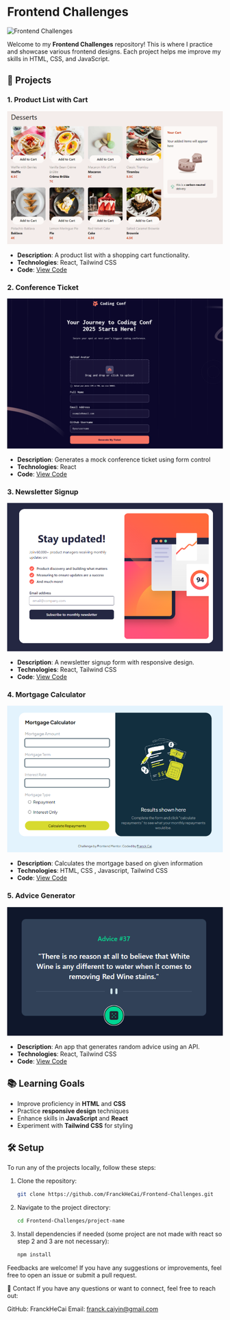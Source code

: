 # Frontend Challenges

![Frontend Challenges](https://via.placeholder.com/800x200.png?text=Frontend+Challenges)

Welcome to my **Frontend Challenges** repository! This is where I practice and showcase various frontend designs. Each project helps me improve my skills in HTML, CSS, and JavaScript.

## 🚀 Projects

### 1. Product List with Cart
![Shopping Cart](/thumbnails/product-list-thumbnail.png)
- **Description**: A product list with a shopping cart functionality.
- **Technologies**: React, Tailwind CSS
- **Code**: [View Code](./product-list)

### 2. Conference Ticket
![Conference Ticket generator](/thumbnails/conference-ticket-thumbnail.png)
- **Description**: Generates a mock conference ticket using form control
- **Technologies**: React
- **Code**: [View Code](./conference-ticket)

### 3. Newsletter Signup
![Newsletter Signup](/thumbnails/newsletter-thumbnail.png)
- **Description**: A newsletter signup form with responsive design.
- **Technologies**: React, Tailwind CSS
- **Code**: [View Code](./newsletter-react)

### 4. Mortgage Calculator
![Advice Generator](/thumbnails/mortgage-calculator-thumbnail.png)
- **Description**: Calculates the mortgage based on given information
- **Technologies**: HTML, CSS , Javascript, Tailwind CSS
- **Code**: [View Code](./advice-generator)

### 5. Advice Generator
![Advice Generator](/thumbnails/advice-generator-thumbnail.png)
- **Description**: An app that generates random advice using an API.
- **Technologies**: React, Tailwind CSS
- **Code**: [View Code](./advice-generator)

## 📚 Learning Goals
- Improve proficiency in **HTML** and **CSS**
- Practice **responsive design** techniques
- Enhance skills in **JavaScript** and **React**
- Experiment with **Tailwind CSS** for styling

## 🛠️ Setup
To run any of the projects locally, follow these steps:

1. Clone the repository:
   ```bash
   git clone https://github.com/FranckHeCai/Frontend-Challenges.git
   ```

2. Navigate to the project directory:
   ```bash
   cd Frontend-Challenges/project-name
   ```

3. Install dependencies if needed (some project are not made with react so step 2 and 3 are not necessary):
   ```bash
   npm install

Feedbacks are welcome! If you have any suggestions or improvements, feel free to open an issue or submit a pull request.

📧 Contact
If you have any questions or want to connect, feel free to reach out:

GitHub: FranckHeCai
Email: franck.caiyin@gmail.com
